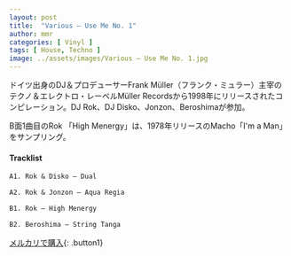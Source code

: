 ```yaml
---
layout: post
title:  "Various – Use Me No. 1"
author: mmr
categories: [ Vinyl ]
tags: [ House, Techno ]
image: ../assets/images/Various – Use Me No. 1.jpg
---
```


ドイツ出身のDJ＆プロデューサーFrank Müller（フランク・ミュラー）主宰のテクノ＆エレクトロ・レーベルMüller Recordsから1998年にリリースされたコンピレーション。DJ Rok、DJ Disko、Jonzon、Beroshimaが参加。

B面1曲目のRok 「High Menergy」は、1978年リリースのMacho「I'm a Man」をサンプリング。

#### Tracklist
```md
A1. Rok & Disko – Dual

A2. Rok & Jonzon – Aqua Regia

B1. Rok – High Menergy

B2. Beroshima – String Tanga
```

[メルカリで購入](https://jp.mercari.com/item/m48896354302){: .button1}

